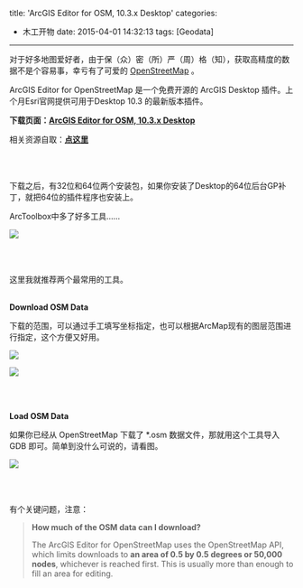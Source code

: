 ﻿title: 'ArcGIS Editor for OSM, 10.3.x Desktop'
categories:
  - 木工开物
date: 2015-04-01 14:32:13
tags: [Geodata]
---
对于好多地图爱好者，由于保（众）密（所）严（周）格（知），获取高精度的数据不是个容易事，幸亏有了可爱的 [OpenStreetMap](http://www.openstreetmap.org/) 。


 ArcGIS Editor for OpenStreetMap 是一个免费开源的 ArcGIS Desktop 插件。上个月Esri官网提供可用于Desktop 10.3 的最新版本插件。


**下载页面：[ArcGIS Editor for OSM, 10.3.x Desktop](http://www.arcgis.com/home/item.html?id=75716d933f1c40a784243198e0dc11a1&_ga=1.40580837.631931551.1427269542)**

相关资源自取：[**点这里**](https://github.com/Esri/arcgis-osm-editor/wiki)

<br>
<br>

下载之后，有32位和64位两个安装包，如果你安装了Desktop的64位后台GP补丁，就把64位的插件程序也安装上。

ArcToolbox中多了好多工具……

![](http://img.blog.csdn.net/20150401115843672)

<br>
<br>

这里我就推荐两个最常用的工具。
<br>
<br>

**Download OSM Data**

下载的范围，可以通过手工填写坐标指定，也可以根据ArcMap现有的图层范围进行指定，这个方便又好用。

![](http://img.blog.csdn.net/20150401142437646)


![](http://img.blog.csdn.net/20150401140857073)

<br>
<br>

**Load OSM Data**

如果你已经从 OpenStreetMap 下载了 *.osm 数据文件，那就用这个工具导入 GDB 即可。简单到没什么可说的，请看图。

![](http://img.blog.csdn.net/20150401142938102)

<br>
<br>

有个关键问题，注意：

> **How much of the OSM data can I download?**
> 
> The ArcGIS Editor for OpenStreetMap uses the OpenStreetMap API, which limits downloads to **an area of 0.5 by 0.5 degrees or 50,000 nodes**, whichever is reached first. This is usually more than enough to fill an area for editing.


